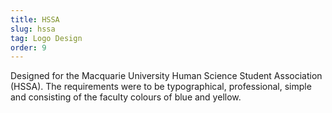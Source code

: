 ```yaml
---
title: HSSA
slug: hssa
tag: Logo Design
order: 9
---
```


Designed for the Macquarie University Human Science Student Association (HSSA). The requirements were to be typographical, professional, simple and consisting of the faculty colours of blue and yellow.
